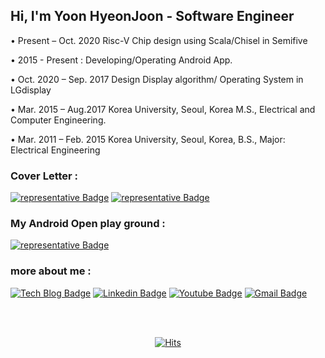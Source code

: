 ## Hi, I'm Yoon HyeonJoon - Software Engineer

• Present – Oct. 2020 Risc-V Chip design using Scala/Chisel in Semifive

• 2015 - Present : Developing/Operating Android App.

• Oct. 2020 – Sep. 2017 Design Display algorithm/ Operating System in LGdisplay

• Mar. 2015 – Aug.2017 Korea University, Seoul, Korea
 M.S., Electrical and Computer Engineering. 

• Mar. 2011 – Feb. 2015 Korea University, Seoul, Korea,
 B.S., Major: Electrical Engineering


### Cover Letter : 

[![representative Badge](https://img.shields.io/badge/CV-English-blue?style=flat-square&logo=Android%20Auto&link=https://yoonhyeonjoon.github.io/resume-english/)](https://yoonhyeonjoon.github.io/resume-english/)
[![representative Badge](https://img.shields.io/badge/CV-한국어-blue?style=flat-square&logo=Android%20Auto&link=https://yoonhyeonjoon.github.io/resume/)](https://yoonhyeonjoon.github.io/resume/)


### My Android Open play ground :
[![representative Badge](https://img.shields.io/badge/My%20Andriod%20Open%20Code-Compose%20%2B%20Firebase-brightgreen?style=flat-square&logo=github&link=https://github.com/yoonhyeonjoon/ExtensibleOuverture/)](https://github.com/yoonhyeonjoon/ExtensibleOuverture/)


### more about me : 

  [![Tech Blog Badge](http://img.shields.io/badge/-Tech%20blog-black?style=flat-square&logo=github&link=https://https://witcheryoon.tistory.com/)](https://witcheryoon.tistory.com/)  [![Linkedin Badge](https://img.shields.io/badge/-LinkedIn-blue?style=flat-square&logo=Linkedin&logoColor=white&link=https://www.linkedin.com/in/hyeonjoon-yoon-917474146/)](https://www.linkedin.com/in/hyeonjoon-yoon-917474146/) [![Youtube Badge](https://img.shields.io/badge/Youtube-ff0000?style=flat-square&logo=youtube&link=https://www.youtube.com/c/kyleschool)](https://www.youtube.com/channel/UCkNlNRBdW7HwEmGfoztr53g) [![Gmail Badge](https://img.shields.io/badge/Gmail-d14836?style=flat-square&logo=Gmail&logoColor=white&link=mailto:incarnatara@gmail.com)](mailto:incarnatara@gmail.com)

<br><br>

<div align=center>

[![Hits](https://hits.seeyoufarm.com/api/count/incr/badge.svg?url=https%3A%2F%2Fgithub.com%2Fyoonhyeonjoon&count_bg=%2379C83D&title_bg=%23555555&icon=&icon_color=%23E7E7E7&title=visitors&edge_flat=false)](https://hits.seeyoufarm.com)
	
</div>
  
  
  
